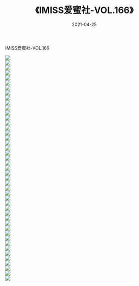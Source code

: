 ﻿---
layout: post
title:  《IMISS爱蜜社-VOL.166》
date:   2021-04-25
img: http://img.660000.xyz/Sharelink/网络美图/2021/IMISS爱蜜社-VOL.166/000.jpg
categories: [美女, 清纯, 唯美]
---

IMISS爱蜜社-VOL.166

  ![](http://img.660000.xyz/Sharelink/网络美图/2021/IMISS爱蜜社-VOL.166/001.jpg) <br> ![](http://img.660000.xyz/Sharelink/网络美图/2021/IMISS爱蜜社-VOL.166/002.jpg) <br> ![](http://img.660000.xyz/Sharelink/网络美图/2021/IMISS爱蜜社-VOL.166/003.jpg) <br> ![](http://img.660000.xyz/Sharelink/网络美图/2021/IMISS爱蜜社-VOL.166/004.jpg) <br> ![](http://img.660000.xyz/Sharelink/网络美图/2021/IMISS爱蜜社-VOL.166/005.jpg) <br> ![](http://img.660000.xyz/Sharelink/网络美图/2021/IMISS爱蜜社-VOL.166/006.jpg) <br> ![](http://img.660000.xyz/Sharelink/网络美图/2021/IMISS爱蜜社-VOL.166/007.jpg) <br> ![](http://img.660000.xyz/Sharelink/网络美图/2021/IMISS爱蜜社-VOL.166/008.jpg) <br> ![](http://img.660000.xyz/Sharelink/网络美图/2021/IMISS爱蜜社-VOL.166/009.jpg) <br> ![](http://img.660000.xyz/Sharelink/网络美图/2021/IMISS爱蜜社-VOL.166/010.jpg) <br> ![](http://img.660000.xyz/Sharelink/网络美图/2021/IMISS爱蜜社-VOL.166/011.jpg) <br> ![](http://img.660000.xyz/Sharelink/网络美图/2021/IMISS爱蜜社-VOL.166/012.jpg) <br> ![](http://img.660000.xyz/Sharelink/网络美图/2021/IMISS爱蜜社-VOL.166/013.jpg) <br> ![](http://img.660000.xyz/Sharelink/网络美图/2021/IMISS爱蜜社-VOL.166/014.jpg) <br> ![](http://img.660000.xyz/Sharelink/网络美图/2021/IMISS爱蜜社-VOL.166/015.jpg) <br> ![](http://img.660000.xyz/Sharelink/网络美图/2021/IMISS爱蜜社-VOL.166/016.jpg) <br> ![](http://img.660000.xyz/Sharelink/网络美图/2021/IMISS爱蜜社-VOL.166/017.jpg) <br> ![](http://img.660000.xyz/Sharelink/网络美图/2021/IMISS爱蜜社-VOL.166/018.jpg) <br> ![](http://img.660000.xyz/Sharelink/网络美图/2021/IMISS爱蜜社-VOL.166/019.jpg) <br> ![](http://img.660000.xyz/Sharelink/网络美图/2021/IMISS爱蜜社-VOL.166/020.jpg) <br> ![](http://img.660000.xyz/Sharelink/网络美图/2021/IMISS爱蜜社-VOL.166/021.jpg) <br> ![](http://img.660000.xyz/Sharelink/网络美图/2021/IMISS爱蜜社-VOL.166/022.jpg) <br> ![](http://img.660000.xyz/Sharelink/网络美图/2021/IMISS爱蜜社-VOL.166/023.jpg) <br> ![](http://img.660000.xyz/Sharelink/网络美图/2021/IMISS爱蜜社-VOL.166/024.jpg) <br> ![](http://img.660000.xyz/Sharelink/网络美图/2021/IMISS爱蜜社-VOL.166/025.jpg) <br> ![](http://img.660000.xyz/Sharelink/网络美图/2021/IMISS爱蜜社-VOL.166/026.jpg) <br> ![](http://img.660000.xyz/Sharelink/网络美图/2021/IMISS爱蜜社-VOL.166/027.jpg) <br> ![](http://img.660000.xyz/Sharelink/网络美图/2021/IMISS爱蜜社-VOL.166/028.jpg) <br> ![](http://img.660000.xyz/Sharelink/网络美图/2021/IMISS爱蜜社-VOL.166/029.jpg) <br> ![](http://img.660000.xyz/Sharelink/网络美图/2021/IMISS爱蜜社-VOL.166/030.jpg) <br> ![](http://img.660000.xyz/Sharelink/网络美图/2021/IMISS爱蜜社-VOL.166/031.jpg) <br> ![](http://img.660000.xyz/Sharelink/网络美图/2021/IMISS爱蜜社-VOL.166/032.jpg) <br> ![](http://img.660000.xyz/Sharelink/网络美图/2021/IMISS爱蜜社-VOL.166/033.jpg) <br> ![](http://img.660000.xyz/Sharelink/网络美图/2021/IMISS爱蜜社-VOL.166/034.jpg) <br> ![](http://img.660000.xyz/Sharelink/网络美图/2021/IMISS爱蜜社-VOL.166/035.jpg) <br> ![](http://img.660000.xyz/Sharelink/网络美图/2021/IMISS爱蜜社-VOL.166/036.jpg) <br> ![](http://img.660000.xyz/Sharelink/网络美图/2021/IMISS爱蜜社-VOL.166/037.jpg) <br> ![](http://img.660000.xyz/Sharelink/网络美图/2021/IMISS爱蜜社-VOL.166/038.jpg) <br> ![](http://img.660000.xyz/Sharelink/网络美图/2021/IMISS爱蜜社-VOL.166/039.jpg) <br> ![](http://img.660000.xyz/Sharelink/网络美图/2021/IMISS爱蜜社-VOL.166/040.jpg) <br> ![](http://img.660000.xyz/Sharelink/网络美图/2021/IMISS爱蜜社-VOL.166/041.jpg) <br> ![](http://img.660000.xyz/Sharelink/网络美图/2021/IMISS爱蜜社-VOL.166/042.jpg) <br> ![](http://img.660000.xyz/Sharelink/网络美图/2021/IMISS爱蜜社-VOL.166/043.jpg) <br> ![](http://img.660000.xyz/Sharelink/网络美图/2021/IMISS爱蜜社-VOL.166/044.jpg) <br> ![](http://img.660000.xyz/Sharelink/网络美图/2021/IMISS爱蜜社-VOL.166/045.jpg) <br>